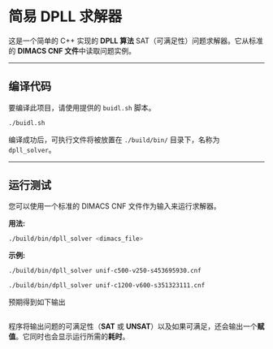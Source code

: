 # 简易 DPLL 求解器

这是一个简单的 C++ 实现的 **DPLL 算法** SAT（可满足性）问题求解器。它从标准的 **DIMACS CNF 文件**中读取问题实例。

-----

## 编译代码

要编译此项目，请使用提供的 `buidl.sh` 脚本。

```bash
./buidl.sh
```

编译成功后，可执行文件将被放置在 `./build/bin/` 目录下，名称为 `dpll_solver`。

-----

## 运行测试

您可以使用一个标准的 DIMACS CNF 文件作为输入来运行求解器。

**用法:**

```bash
./build/bin/dpll_solver <dimacs_file>
```

**示例:**

```bash
./build/bin/dpll_solver unif-c500-v250-s453695930.cnf

./build/bin/dpll_solver unif-c1200-v600-s351323111.cnf
```

预期得到如下输出
```bash

```

程序将输出问题的可满足性（**SAT** 或 **UNSAT**）以及如果可满足，还会输出一个**赋值**。它同时也会显示运行所需的**耗时**。
